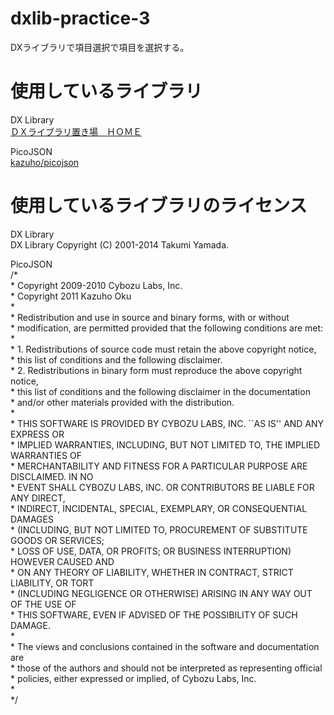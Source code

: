 dxlib-practice-3
================
DXライブラリで項目選択で項目を選択する。

# 使用しているライブラリ

DX Library  
[ＤＸライブラリ置き場　ＨＯＭＥ](http://homepage2.nifty.com/natupaji/DxLib/index.html)

PicoJSON  
[kazuho/picojson](https://github.com/kazuho/picojson)

# 使用しているライブラリのライセンス

DX Library  
DX Library Copyright (C) 2001-2014 Takumi Yamada.

PicoJSON  
/*  
 \* Copyright 2009-2010 Cybozu Labs, Inc.  
 \* Copyright 2011 Kazuho Oku  
 \*   
 \* Redistribution and use in source and binary forms, with or without  
 \* modification, are permitted provided that the following conditions are met:  
 \*   
 \* 1. Redistributions of source code must retain the above copyright notice,  
 \*    this list of conditions and the following disclaimer.  
 \* 2. Redistributions in binary form must reproduce the above copyright notice,  
 \*    this list of conditions and the following disclaimer in the documentation  
 \*    and/or other materials provided with the distribution.  
 \*   
 \* THIS SOFTWARE IS PROVIDED BY CYBOZU LABS, INC. ``AS IS'' AND ANY EXPRESS OR  
 \* IMPLIED WARRANTIES, INCLUDING, BUT NOT LIMITED TO, THE IMPLIED WARRANTIES OF  
 \* MERCHANTABILITY AND FITNESS FOR A PARTICULAR PURPOSE ARE DISCLAIMED. IN NO  
 \* EVENT SHALL CYBOZU LABS, INC. OR CONTRIBUTORS BE LIABLE FOR ANY DIRECT,  
 \* INDIRECT, INCIDENTAL, SPECIAL, EXEMPLARY, OR CONSEQUENTIAL DAMAGES  
 \* (INCLUDING, BUT NOT LIMITED TO, PROCUREMENT OF SUBSTITUTE GOODS OR SERVICES;  
 \* LOSS OF USE, DATA, OR PROFITS; OR BUSINESS INTERRUPTION) HOWEVER CAUSED AND  
 \* ON ANY THEORY OF LIABILITY, WHETHER IN CONTRACT, STRICT LIABILITY, OR TORT  
 \* (INCLUDING NEGLIGENCE OR OTHERWISE) ARISING IN ANY WAY OUT OF THE USE OF  
 \* THIS SOFTWARE, EVEN IF ADVISED OF THE POSSIBILITY OF SUCH DAMAGE.  
 \*   
 \* The views and conclusions contained in the software and documentation are  
 \* those of the authors and should not be interpreted as representing official  
 \* policies, either expressed or implied, of Cybozu Labs, Inc.  
 \*   
 */
